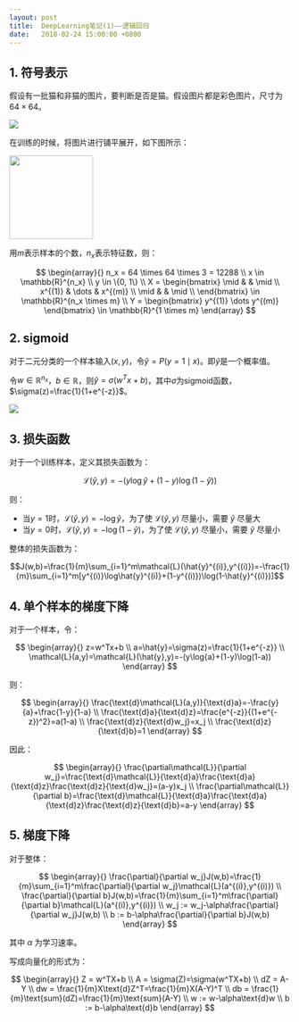 ```yaml
---
layout: post
title:  DeepLearning笔记(1)——逻辑回归
date:   2018-02-24 15:00:00 +0800
---
```


## 1. 符号表示

假设有一批猫和非猫的图片，要判断是否是猫。假设图片都是彩色图片，尺寸为$64\times64$。

![]({{site.baseurl}}/images/deeplearning/1-1.png)

在训练的时候，将图片进行铺平展开，如下图所示：

<img src="{{site.baseurl}}/images/deeplearning/1-2.png" style="width:150px">

用$m$表示样本的个数，$n_x$表示特征数，则：

$$
\begin{array}{}
n_x = 64 \times 64 \times 3 = 12288 \\
x \in \mathbb{R}^{n_x} \\
y \in \{0, 1\} \\
X = \begin{bmatrix} \mid & & \mid \\ x^{(1)} & \dots & x^{(m)} \\ \mid & & \mid \\ \end{bmatrix} \in \mathbb{R}^{n_x \times m} \\
Y = \begin{bmatrix} y^{(1)} \dots y^{(m)} \end{bmatrix} \in \mathbb{R}^{1 \times m}
\end{array}
$$

## 2. sigmoid

对于二元分类的一个样本输入$(x, y)$，令$\hat{y}=P(y=1 \mid x)$。即$\hat{y}$是一个概率值。

令$w \in \mathbb{R}^{n_x}$，$b \in \mathbb{R}$，则$\hat{y} = \sigma(w^Tx+b$)，其中$\sigma$为sigmoid函数，$\sigma(z)=\frac{1}{1+e^{-z}}$。

![]({{site.baseurl}}/images/deeplearning/1-3.png)

## 3. 损失函数

对于一个训练样本，定义其损失函数为：

$$\mathcal{L}(\hat{y},y)=-(y\log\hat{y}+(1-y)\log(1-\hat{y}))$$

则：

- 当$y=1$时，$\mathcal{L}(\hat{y},y)=-\log\hat{y}$，为了使 $\mathcal{L}(\hat{y},y)$ 尽量小，需要 $\hat{y}$ 尽量大
- 当$y=0$时，$\mathcal{L}(\hat{y},y)=-\log(1-\hat{y})$，为了使 $\mathcal{L}(\hat{y},y)$ 尽量小，需要 $\hat{y}$ 尽量小

整体的损失函数为：

$$J(w,b)=\frac{1}{m}\sum_{i=1}^m\mathcal{L}(\hat{y}^{(i)},y^{(i)})=-\frac{1}{m}\sum_{i=1}^m[y^{(i)}\log\hat{y}^{(i)}+(1-y^{(i)})\log(1-\hat{y}^{(i)})]$$

## 4. 单个样本的梯度下降

对于一个样本，令：

$$
\begin{array}{}
z=w^Tx+b \\
a=\hat{y}=\sigma(z)=\frac{1}{1+e^{-z}} \\
\mathcal{L}(a,y)=\mathcal{L}(\hat{y},y)=-(y\log{a}+(1-y)\log(1-a))
\end{array}
$$

则：

$$
\begin{array}{}
\frac{\text{d}\mathcal{L}(a,y)}{\text{d}a}=-\frac{y}{a}+\frac{1-y}{1-a} \\
\frac{\text{d}a}{\text{d}z}=\frac{e^{-z}}{(1+e^{-z})^2}=a(1-a) \\
\frac{\text{d}z}{\text{d}w_j}=x_j \\
\frac{\text{d}z}{\text{d}b}=1
\end{array}
$$

因此：

$$
\begin{array}{}
\frac{\partial\mathcal{L}}{\partial w_j}=\frac{\text{d}\mathcal{L}}{\text{d}a}\frac{\text{d}a}{\text{d}z}\frac{\text{d}z}{\text{d}w_j}=(a-y)x_j \\
\frac{\partial\mathcal{L}}{\partial b}=\frac{\text{d}\mathcal{L}}{\text{d}a}\frac{\text{d}a}{\text{d}z}\frac{\text{d}z}{\text{d}b}=a-y
\end{array}
$$

## 5. 梯度下降

对于整体：

$$
\begin{array}{}
\frac{\partial}{\partial w_j}J(w,b)=\frac{1}{m}\sum_{i=1}^m\frac{\partial}{\partial w_j}\mathcal{L}(a^{(i)},y^{(i)}) \\
\frac{\partial}{\partial b}J(w,b)=\frac{1}{m}\sum_{i=1}^m\frac{\partial}{\partial b}\mathcal{L}(a^{(i)},y^{(i)}) \\
w_j := w_j-\alpha\frac{\partial}{\partial w_j}J(w,b) \\
b := b-\alpha\frac{\partial}{\partial b}J(w,b)
\end{array}
$$

其中 $\alpha$ 为学习速率。

写成向量化的形式为：

$$
\begin{array}{}
Z = w^TX+b \\
A = \sigma(Z)=\sigma(w^TX+b) \\
dZ = A-Y \\
dw = \frac{1}{m}X\text{d}Z^T=\frac{1}{m}X(A-Y)^T \\
db = \frac{1}{m}\text{sum}(dZ)=\frac{1}{m}\text{sum}(A-Y) \\
w := w-\alpha\text{d}w \\
b := b-\alpha\text{d}b
\end{array}
$$